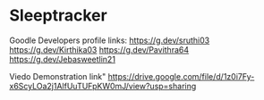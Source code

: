 # Sleeptracker

Goodle Developers profile links: 
           https://g.dev/sruthi03
           https://g.dev/Kirthika03
           https://g.dev/Pavithra64
           https://g.dev/Jebasweetlin21
           
Viedo Demonstration link"
         https://drive.google.com/file/d/1z0i7Fy-x6ScyLOa2j1AlfUuTUFpKW0mJ/view?usp=sharing

